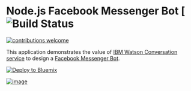 # Node.js Facebook Messenger Bot [![Build Status](https://travis-ci.org/dwyl/esta.svg?branch=master)

[![contributions welcome](https://img.shields.io/badge/contributions-welcome-brightgreen.svg?style=flat)](https://github.com/vperrin/diving-assistant/issues)

This application demonstrates the value of [IBM Watson Conversation service](https://www.ibm.com/watson/developercloud/conversation.html) to design a [Facebook Messenger Bot](https://developers.facebook.com/blog/post/2016/04/12/bots-for-messenger/).

[![Deploy to Bluemix](https://bluemix.net/deploy/button.png)](https://bluemix.net/deploy?repository=https://github.com/vperrinfr/diving-assistant)

[![image](https://img.youtube.com/vi/VID/0.jpg)](https://youtu.be/mV9YrD1yVDE)

